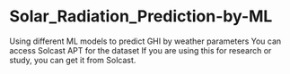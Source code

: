 # Solar_Radiation_Prediction-by-ML
Using different ML models to predict GHI by weather parameters
You can access Solcast APT for the dataset
If you are using this for research or study, you can get it from Solcast. 
